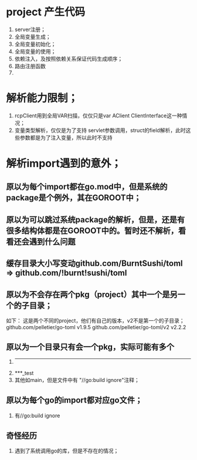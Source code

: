 # project 产生代码
1. server注册；
2. 全局变量生成；
3. 全局变量初始化；
4. 全局变量的使用；
5. 依赖注入，及按照依赖关系保证代码生成顺序；
6. 路由注册函数
7. 

# 解析能力限制；
1. rcpClient用到全局VAR扫描，仅仅只是var AClient ClientInterface这一种情况；  
2. 变量类型解析，仅仅是为了支持 servlet参数调用，struct的field解析，此时这些参数都是为了注入变量，所以此时不支持

# 解析import遇到的意外；
## 原以为每个import都在go.mod中，但是系统的package是个例外，其在GOROOT中；
## 原以为可以跳过系统package的解析，但是，还是有很多结构体都是在GOROOT中的。暂时还不解析，看看还会遇到什么问题
## 缓存目录大小写变动github.com/BurntSushi/toml => github.com/!burnt!sushi/toml
## 原以为不会存在两个pkg（project）其中一个是另一个的子目录；
如下： 这是两个不同的project，他们有自己的版本，v2不是第一个的子目录；
github.com/pelletier/go-toml v1.9.5
github.com/pelletier/go-toml/v2 v2.2.2 
## 原以为一个目录只有会一个pkg，实际可能有多个
1. ***
2. ***_test
3. 其他如main，但是文件中有 "//go:build ignore"注释；
   
## 原以为每个go的import都对应go文件；
1. 有//go:build ignore

## 奇怪经历
1. 遇到了系统调用go的库，但是不存在的情况；
